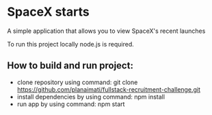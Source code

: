 # SpaceX starts

A simple application that allows you to view SpaceX's recent launches

To run this project locally node.js is required.

## How to build and run project:

- clone repository using command: git clone https://github.com/planaimati/fullstack-recruitment-challenge.git
- install dependencies by using command: npm install
- run app by using command: npm start
